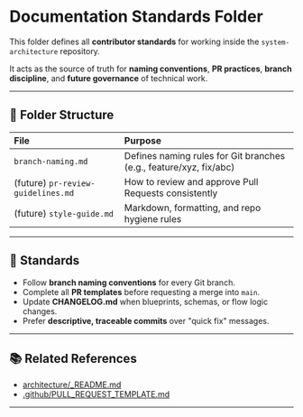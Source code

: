 # Documentation Standards Folder

This folder defines all **contributor standards** for working inside the `system-architecture` repository.

It acts as the source of truth for **naming conventions**, **PR practices**, **branch discipline**, and **future governance** of technical work.

---

## 📂 Folder Structure

| File | Purpose |
|:-----|:--------|
| `branch-naming.md` | Defines naming rules for Git branches (e.g., feature/xyz, fix/abc) |
| (future) `pr-review-guidelines.md` | How to review and approve Pull Requests consistently |
| (future) `style-guide.md` | Markdown, formatting, and repo hygiene rules |

---

## 📌 Standards

- Follow **branch naming conventions** for every Git branch.
- Complete all **PR templates** before requesting a merge into `main`.
- Update **CHANGELOG.md** when blueprints, schemas, or flow logic changes.
- Prefer **descriptive, traceable commits** over "quick fix" messages.

---

## 📚 Related References

- [architecture/_README.md](../../architecture/_README.md)
- [.github/PULL_REQUEST_TEMPLATE.md](../../.github/PULL_REQUEST_TEMPLATE.md)

---
